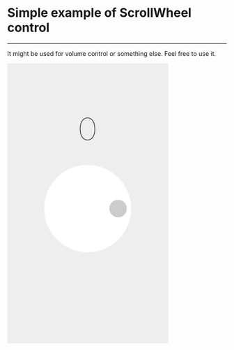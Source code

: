 # Simple example of ScrollWheel control
-------
It might be used for volume control or something else. Feel free to use it.

![screencast](screencast.gif?raw=true "ScrollWheel demo")

